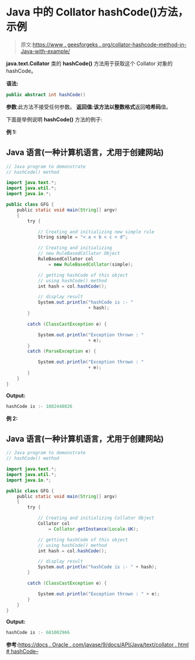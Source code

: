 # Java 中的 Collator hashCode()方法，示例

> 原文:[https://www . geesforgeks . org/collator-hashcode-method-in-Java-with-example/](https://www.geeksforgeeks.org/collator-hashcode-method-in-java-with-example/)

**java.text.Collator** 类的 **hashCode()** 方法用于获取这个 Collator 对象的 hashCode。

**语法:**

```java
public abstract int hashCode()
```

**参数**:此方法不接受任何参数。
**返回值:**该方法以**整数格式**返回**哈希码**值。

下面是举例说明 **hashCode()** 方法的例子:

**例 1:**

## Java 语言(一种计算机语言，尤用于创建网站)

```java
// Java program to demonstrate
// hashCode() method

import java.text.*;
import java.util.*;
import java.io.*;

public class GFG {
    public static void main(String[] argv)
    {
        try {

            // Creating and initializing new simple rule
            String simple = "< a < b < c < d";

            // Creating and initializing
            // new RuleBasedCollator Object
            RuleBasedCollator col
                = new RuleBasedCollator(simple);

            // getting hashCode of this object
            // using hashCode() method
            int hash = col.hashCode();

            // display result
            System.out.println("hashCode is :- "
                               + hash);
        }

        catch (ClassCastException e) {

            System.out.println("Exception thrown : "
                               + e);
        }
        catch (ParseException e) {

            System.out.println("Exception thrown : "
                               + e);
        }
    }
}
```

**Output:** 

```java
hashCode is :- 1882448026
```

**例 2:**

## Java 语言(一种计算机语言，尤用于创建网站)

```java
// Java program to demonstrate
// hashCode() method

import java.text.*;
import java.util.*;
import java.io.*;

public class GFG {
    public static void main(String[] argv)
    {
        try {

            // Creating and initializing Collator Object
            Collator col
                = Collator.getInstance(Locale.UK);

            // getting hashCode of this object
            // using hashCode() method
            int hash = col.hashCode();

            // display result
            System.out.println("hashCode is :- " + hash);
        }

        catch (ClassCastException e) {

            System.out.println("Exception thrown : " + e);
        }
    }
}
```

**Output:** 

```java
hashCode is :- 681002966
```

**参考:**[https://docs . Oracle . com/javase/9/docs/API/Java/text/collator . html # hashCode–](https://docs.oracle.com/javase/9/docs/api/java/text/Collator.html#hashCode--)